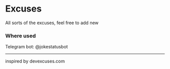 # Excuses

All sorts of the excuses, feel free to add new

### Where used

Telegram bot: @jokestatusbot

---
inspired by devexcuses.com
